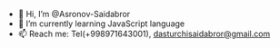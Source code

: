 - 👋 Hi, I’m @Asronov-Saidabror
- 🌱 I’m currently learning JavaScript language
- 📫 Reach me: Tel(+998971643001), dasturchisaidabror@gmail.com

<!---
Asronov-Saidabror/Asronov-Saidabror is a ✨ special ✨ repository because its `README.md` (this file) appears on your GitHub profile.
You can click the Preview link to take a look at your changes.
--->
